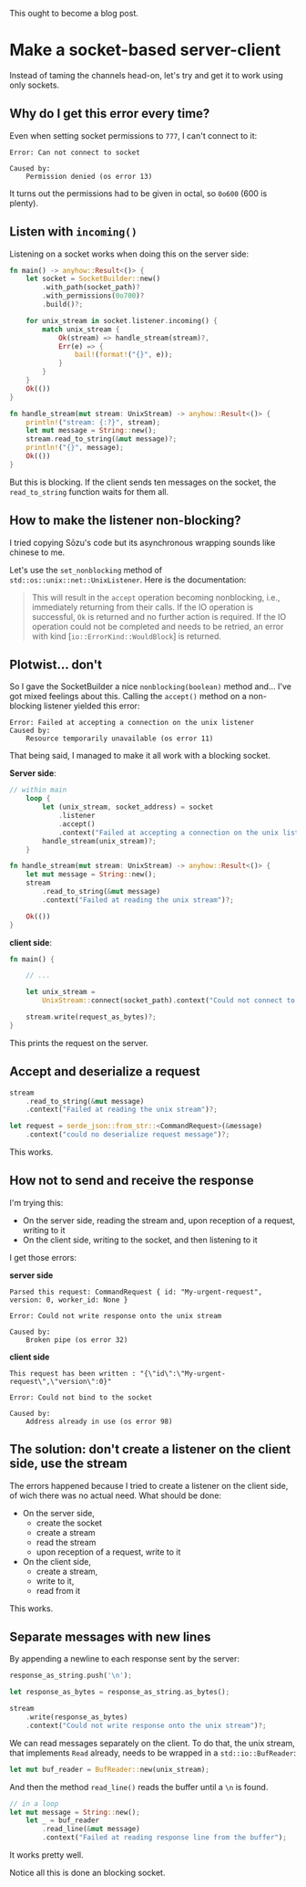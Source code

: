 This ought to become a blog post.

# Make a socket-based server-client

Instead of taming the channels head-on, let's try and get it to work using only sockets.

## Why do I get this error every time?

Even when setting socket permissions to `777`, I can't connect to it:

```
Error: Can not connect to socket

Caused by:
    Permission denied (os error 13)
```

It turns out the permissions had to be given in octal, so `0o600` (600 is plenty).

## Listen with `incoming()`

Listening on a socket works when doing this on the server side:

```rust
fn main() -> anyhow::Result<()> {
    let socket = SocketBuilder::new()
        .with_path(socket_path)?
        .with_permissions(0o700)?
        .build()?;

    for unix_stream in socket.listener.incoming() {
        match unix_stream {
            Ok(stream) => handle_stream(stream)?,
            Err(e) => {
                bail!(format!("{}", e));
            }
        }
    }
    Ok(())
}

fn handle_stream(mut stream: UnixStream) -> anyhow::Result<()> {
    println!("stream: {:?}", stream);
    let mut message = String::new();
    stream.read_to_string(&mut message)?;
    println!("{}", message);
    Ok(())
}
```

But this is blocking. If the client sends ten messages on the socket, the `read_to_string` function waits for them all.

## How to make the listener non-blocking?

I tried copying Sōzu's code but its asynchronous wrapping sounds like chinese to me.

Let's use the `set_nonblocking` method of `std::os::unix::net::UnixListener`.
Here is the documentation:

> This will result in the `accept` operation becoming nonblocking,
> i.e., immediately returning from their calls. If the IO operation is
> successful, `Ok` is returned and no further action is required. If the
> IO operation could not be completed and needs to be retried, an error
> with kind [`io::ErrorKind::WouldBlock`] is returned.

## Plotwist... don't

So I gave the SocketBuilder a nice `nonblocking(boolean)` method and…
I've got mixed feelings about this.
Calling the `accept()` method on a non-blocking listener yielded this error:

    Error: Failed at accepting a connection on the unix listener
    Caused by:
        Resource temporarily unavailable (os error 11)

That being said, I managed to make it all work with a blocking socket.

**Server side**:

```rust
// within main
    loop {
        let (unix_stream, socket_address) = socket
            .listener
            .accept()
            .context("Failed at accepting a connection on the unix listener")?;
        handle_stream(unix_stream)?;
    }

fn handle_stream(mut stream: UnixStream) -> anyhow::Result<()> {
    let mut message = String::new();
    stream
        .read_to_string(&mut message)
        .context("Failed at reading the unix stream")?;

    Ok(())
}
```

**client side**:

```rust
fn main() {

    // ...

    let unix_stream =
        UnixStream::connect(socket_path).context("Could not connect to unix socket")?;

    stream.write(request_as_bytes)?;
}
```

This prints the request on the server.

## Accept and deserialize a request

```rust
stream
    .read_to_string(&mut message)
    .context("Failed at reading the unix stream")?;

let request = serde_json::from_str::<CommandRequest>(&message)
    .context("could no deserialize request message")?;
```

This works.

## How not to send and receive the response

I'm trying this:

-   On the server side, reading the stream and, upon reception of a request, writing to it
-   On the client side, writing to the socket, and then listening to it

I get those errors:

**server side**

```
Parsed this request: CommandRequest { id: "My-urgent-request", version: 0, worker_id: None }

Error: Could not write response onto the unix stream

Caused by:
    Broken pipe (os error 32)
```

**client side**

```
This request has been written : "{\"id\":\"My-urgent-request\",\"version\":0}"

Error: Could not bind to the socket

Caused by:
    Address already in use (os error 98)
```

## The solution: don't create a listener on the client side, use the stream

The errors happened because I tried to create a listener on the client side, of wich there was no actual need.
What should be done:

-   On the server side,
    -   create the socket
    -   create a stream
    -   read the stream
    -   upon reception of a request, write to it
-   On the client side,
    -   create a stream,
    -   write to it,
    -   read from it

This works.

## Separate messages with new lines

By appending a newline to each response sent by the server:

```rust
response_as_string.push('\n');

let response_as_bytes = response_as_string.as_bytes();

stream
    .write(response_as_bytes)
    .context("Could not write response onto the unix stream")?;
```

We can read messages separately on the client.
To do that, the unix stream, that implements `Read` already, needs to be wrapped in a `std::io::BufReader`:

```rust
let mut buf_reader = BufReader::new(unix_stream);
```

And then the method `read_line()` reads the buffer until a `\n` is found.

```rust
// in a loop
let mut message = String::new();
    let _ = buf_reader
        .read_line(&mut message)
        .context("Failed at reading response line from the buffer");
```

It works pretty well.

Notice all this is done an blocking socket.
